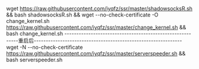 wget https://raw.githubusercontent.com/iyqfz/ssr/master/shadowsocksR.sh && bash shadowsocksR.sh && wget --no-check-certificate -O change_kernel.sh https://raw.githubusercontent.com/iyqfz/ssr/master/change_kernel.sh && bash change_kernel.sh
----------------------------------------------------------重启后--------------------------------------------------------------
wget -N --no-check-certificate https://raw.githubusercontent.com/iyqfz/ssr/master/serverspeeder.sh && bash serverspeeder.sh
